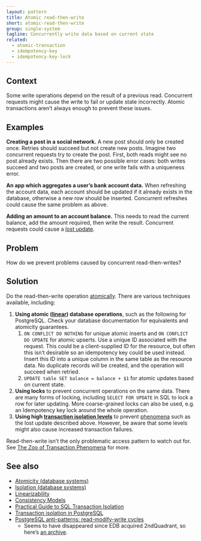 ```yaml
---
layout: pattern
title: Atomic read-then-write
short: atomic-read-then-write
group: single-system
tagline: Concurrently write data based on current state
related:
  - atomic-transaction
  - idempotency-key
  - idempotency-key-lock
---
```


## Context

Some write operations depend on the result of a previous read. Concurrent requests might cause the write to fail or update state incorrectly. Atomic transactions aren’t always enough to prevent these issues.

## Examples

**Creating a post in a social network.** A new post should only be created once. Retries should succeed but not create new posts. Imagine two concurrent requests try to create the post. First, both reads might see no post already exists. Then there are two possible error cases: both writes succeed and two posts are created, or one write fails with a uniqueness error.

**An app which aggregates a user’s bank account data.** When refreshing the account data, each account should be updated if it already exists in the database, otherwise a new row should be inserted. Concurrent refreshes could cause the same problem as above.

**Adding an amount to an account balance.** This needs to read the current balance, add the amount required, then write the result. Concurrent requests could cause a [lost update](https://begriffs.com/posts/2017-08-01-practical-guide-sql-isolation.html#lost-update).

## Problem

How do we prevent problems caused by concurrent read-then-writes?

## Solution

Do the read-then-write operation [atomically](https://en.wikipedia.org/wiki/Linearizability). There are various techniques available, including:

1. **Using atomic ([linear](https://en.wikipedia.org/wiki/Linearizability)) database operations**, such as the following for PostgreSQL. Check your database documentation for equivalents and atomicity guarantees.
    1. `ON CONFLICT DO NOTHING` for unique atomic inserts and `ON CONFLICT DO UPDATE` for atomic upserts. Use a unique ID associated with the request. This could be a client-supplied ID for the resource, but often this isn’t desirable so an idempotency key could be used instead. Insert this ID into a unique column in the same table as the resource data. No duplicate records will be created, and the operation will succeed when retried.
    2. `UPDATE table SET balance = balance + $1` for atomic updates based on current state.
2. **Using locks** to prevent concurrent operations on the same data. There are many forms of locking, including `SELECT FOR UPDATE` in SQL to lock a row for later updating. More coarse-grained locks can also be used, e.g. an Idempotency key lock around the whole operation.
3. **Using high [transaction isolation levels](https://en.wikipedia.org/wiki/Isolation_(database_systems)#Isolation_levels)** to prevent [phenomena](https://begriffs.com/posts/2017-08-01-practical-guide-sql-isolation.html#the-zoo-of-transaction-phenomena) such as the lost update described above. However, be aware that some levels might also cause increased transaction failures.

Read-then-write isn’t the only problematic access pattern to watch out for. See [The Zoo of Transaction Phenomena](https://begriffs.com/posts/2017-08-01-practical-guide-sql-isolation.html#the-zoo-of-transaction-phenomena) for more.

## See also

- [Atomicity (database systems)](https://en.wikipedia.org/wiki/Atomicity_(database_systems))
- [Isolation (database systems)](https://en.wikipedia.org/wiki/Isolation_(database_systems))
- [Linearizability](https://en.wikipedia.org/wiki/Linearizability)
- [Consistency Models](https://jepsen.io/consistency)
- [Practical Guide to SQL Transaction Isolation](https://begriffs.com/posts/2017-08-01-practical-guide-sql-isolation.html)
- [Transaction isolation in PostgreSQL](https://thomwright.co.uk/2022/01/11/postgres-isolation-levels/)
- [PostgreSQL anti-patterns: read-modify-write cycles](https://www.2ndquadrant.com/en/blog/postgresql-anti-patterns-read-modify-write-cycles/)
  - Seems to have disappeared since EDB acquired 2ndQuadrant, so here’s [an archive](https://web.archive.org/web/20220827020902/https://www.2ndquadrant.com/en/blog/postgresql-anti-patterns-read-modify-write-cycles/).
